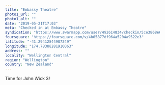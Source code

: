 ```yaml
---
title: "Embassy Theatre"
photo1_url: ""
photo1_alt: ""
date: "2019-05-21T17:03"
meta: "Checked in at Embassy Theatre"
syndication: "https://www.swarmapp.com/user/492614834/checkin/5ce3868e666116002c67f891"
foursquare: "https://foursquare.com/v/4b05877df964a5204a9522e3"
latitude: "-41.29412844987249"
longitude: "174.78388281910063"
address: ""
locality: "Wellington Central"
region: "Wellington"
country: "New Zealand"
---
```

Time for John Wick 3!
